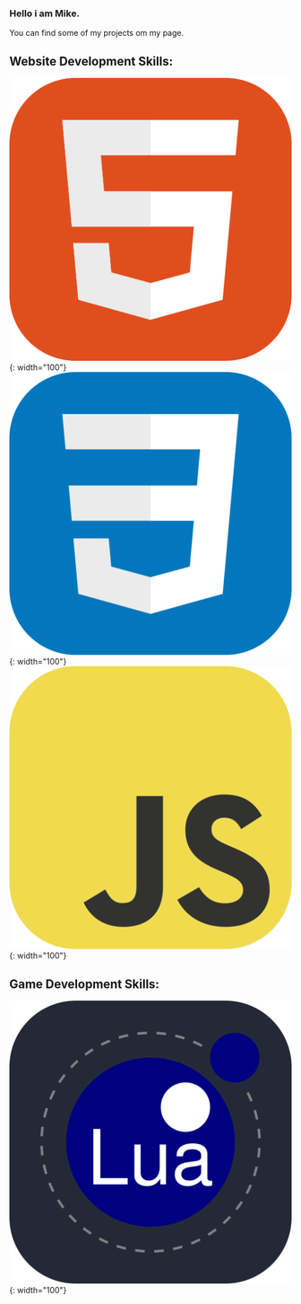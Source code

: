 ### Hello i am Mike.

You can find some of my projects om my page.

## Website Development Skills:
![HTML](https://github.com/Mikert-gg/Mikert-gg/blob/main/HTML.svg?raw=true){: width="100"}
![CSS](https://github.com/Mikert-gg/Mikert-gg/blob/main/CSS.svg?raw=true){: width="100"}
![JS](https://github.com/Mikert-gg/Mikert-gg/blob/main/JavaScript.svg?raw=true){: width="100"}

## Game Development Skills:
![Lua](https://github.com/Mikert-gg/Mikert-gg/blob/main/Lua-Dark.svg?raw=true){: width="100"}